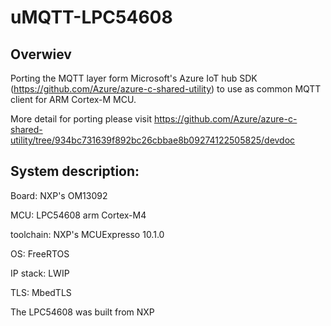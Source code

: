 # uMQTT-LPC54608
## Overwiev
Porting the MQTT layer form Microsoft's Azure IoT hub SDK (https://github.com/Azure/azure-c-shared-utility) to use as common MQTT client for ARM Cortex-M MCU. 

More detail for porting please visit https://github.com/Azure/azure-c-shared-utility/tree/934bc731639f892bc26cbbae8b09274122505825/devdoc

## System description:
Board: NXP's OM13092

MCU: LPC54608 arm Cortex-M4

toolchain: NXP's MCUExpresso 10.1.0

OS: FreeRTOS

IP stack: LWIP

TLS: MbedTLS

The LPC54608 was built from NXP
